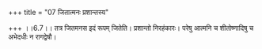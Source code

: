 +++
title = "07 जितात्मनः प्रशान्तस्य"

+++
।।6.7।। तत्र जितमनस इदं रूपम् जितेति। प्रशान्तो निरहंकारः। परेषु आत्मनि च
शीतोष्णादिषु च अभेदधीः न रागद्वेषौ।
